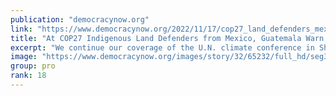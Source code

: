 ```yaml
---
publication: "democracynow.org"
link: "https://www.democracynow.org/2022/11/17/cop27_land_defenders_mexico_guatemala_green"
title: "At COP27 Indigenous Land Defenders from Mexico, Guatemala Warn “Green Capitalism” Creates Violence"
excerpt: "We continue our coverage of the U.N. climate conference in Sharm el-Sheikh, Egypt, by asking what Indigenous leaders at the frontlines of the climate crisis are calling for from world leaders. We spea"
image: "https://www.democracynow.org/images/story/32/65232/full_hd/seg3-futuros-indegenas.jpg"
group: pro
rank: 18
---
```

